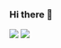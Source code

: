 ### Hi there 👋

![](http://github-profile-summary-cards.vercel.app/api/cards/stats?username=baby9&theme=transparent)
![](http://github-profile-summary-cards.vercel.app/api/cards/repos-per-language?username=baby9&theme=transparent&exclude=JavaScript,html,css,shell)
